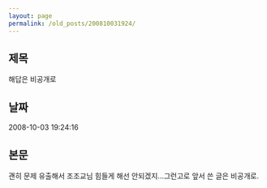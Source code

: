 ```yaml
---
layout: page
permalink: /old_posts/200810031924/
---
```


## 제목
해답은 비공개로

## 날짜
2008-10-03 19:24:16

## 본문
괜히 문제 유출해서 조조교님 힘들게 해선 안되겠지...그런고로 앞서 쓴 글은 비공개로.